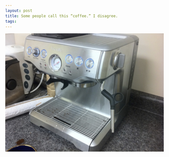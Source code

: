 ```yaml
---
layout: post
title: Some people call this “coffee.” I disagree.
tags: 
---
```

![](/tumblr_files/tumblr_ln9ax2pjfL1qlk81uo1_1280.jpg)
